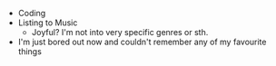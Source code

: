 - Coding
- Listing to Music
  - Joyful? I'm not into very specific genres or sth.
- I'm just bored out now and couldn't remember any of my favourite things
<br>
